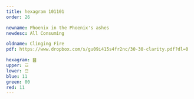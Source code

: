 ```yaml
---
title: hexagram 101101
order: 26

newname: Phoenix in the Phoenix's ashes
newdesc: All Consuming

oldname: Clinging Fire
pdf: https://www.dropbox.com/s/gu09i415s4fr2nc/30-30-clarity.pdf?dl=0

hexagram: ䷝
upper: ☲
lower: ☲
blue: 11
green: 00
red: 11
---
```

